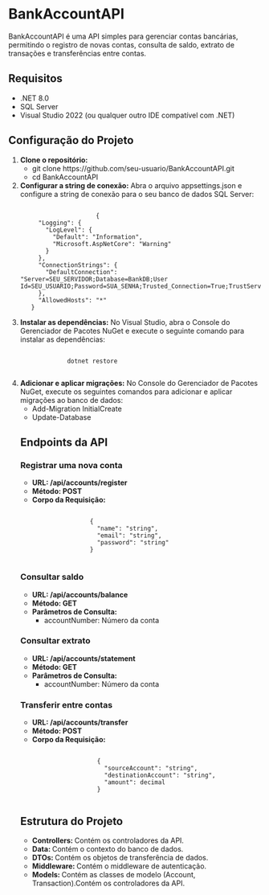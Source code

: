 <h1>BankAccountAPI</h1>

<p>BankAccountAPI é uma API simples para gerenciar contas bancárias, permitindo o registro de novas contas, consulta de saldo, extrato de transações e transferências entre contas.</p>

<h2>Requisitos</h2>
  <ul>
    <li>.NET 8.0</li>
    <li>SQL Server</li>
    <li>Visual Studio 2022 (ou qualquer outro IDE compatível com .NET)</li>
  </ul>
  
<h2>Configuração do Projeto</h2>
  <ol>
    <li><strong>Clone o repositório:</strong>
        <ul>
            <li>git clone <href>https://github.com/seu-usuario/BankAccountAPI.git</href></li>
            <li>cd BankAccountAPI</li>
        </ul>
    </li>
    <li><strong>Configurar a string de conexão:</strong> Abra o arquivo appsettings.json e configure a string de conexão para o seu banco de dados SQL Server:
        <pre><code>
                     {
     "Logging": {
       "LogLevel": {
         "Default": "Information",
         "Microsoft.AspNetCore": "Warning"
       }
     },
     "ConnectionStrings": {
       "DefaultConnection": "Server=SEU_SERVIDOR;Database=BankDB;User Id=SEU_USUARIO;Password=SUA_SENHA;Trusted_Connection=True;TrustServerCertificate=True;"
     },
     "AllowedHosts": "*"
   }</code></pre>
    </li>
    <li><strong>Instalar as dependências:</strong> No Visual Studio, abra o Console do Gerenciador de Pacotes NuGet e execute o seguinte comando para instalar as dependências:
        <pre><code>
             dotnet restore
        </code></pre>
    </li>
    <li>
      <strong>Adicionar e aplicar migrações:</strong> No Console do Gerenciador de Pacotes NuGet, execute os seguintes comandos para adicionar e aplicar migrações ao banco de dados:
            <ul>    
                <li>Add-Migration InitialCreate</li>
                 <li>Update-Database</li>
            </ul>
    </li>
    
  <h2>Endpoints da API</h2>
  <h3>Registrar uma nova conta</h3>
      <ul><strong>
        <li>URL: /api/accounts/register</li>
        <li>Método: POST</li>
        <li>Corpo da Requisição:</li></strong>
            <pre><code>
                {
                  "name": "string",
                  "email": "string",
                  "password": "string"
                }
            </code></pre>
      </ul>

  <h3>Consultar saldo</h3>
      <ul>
        <strong><li>URL: /api/accounts/balance</li>
        <li>Método: GET</li>
        <li>Parâmetros de Consulta:</strong>
          <ul><li>accountNumber: Número da conta</li></ul>
        </li>
      </ul>

<h3>Consultar extrato</h3>
      <ul>
        <strong><li>URL: /api/accounts/statement</li>
        <li>Método: GET</li>
        <li>Parâmetros de Consulta:</strong>
          <ul><li>accountNumber: Número da conta</li></ul>
        </li>
      </ul>   

<h3>Transferir entre contas</h3>
      <ul><strong>
        <li>URL: /api/accounts/transfer</li>
        <li>Método: POST</li>
        <li>Corpo da Requisição:</li></strong>
            <pre><code>
                  {
                    "sourceAccount": "string",
                    "destinationAccount": "string",
                    "amount": decimal
                  }
            </code></pre>
      </ul>

<h2>Estrutura do Projeto</h2>
    <ul>
      <li><strong>Controllers: </strong>Contém os controladores da API.</li>
      <li><strong>Data: </strong>Contém o contexto do banco de dados.</li>
      <li><strong>DTOs: </strong>Contém os objetos de transferência de dados.</li>
      <li><strong>Middleware: </strong>Contém o middleware de autenticação.</li>
      <li><strong>Models: </strong>Contém as classes de modelo (Account, Transaction).</strong>Contém os controladores da API.</li>
    </ul>
